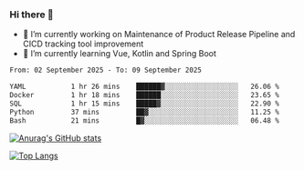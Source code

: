 ### Hi there 👋

- 🔭 I’m currently working on Maintenance of Product Release Pipeline and CICD tracking tool improvement
- 🌱 I’m currently learning Vue, Kotlin and Spring Boot

<!--START_SECTION:waka-->

```txt
From: 02 September 2025 - To: 09 September 2025

YAML           1 hr 26 mins    ██████▓░░░░░░░░░░░░░░░░░░   26.06 %
Docker         1 hr 18 mins    ██████░░░░░░░░░░░░░░░░░░░   23.65 %
SQL            1 hr 15 mins    █████▓░░░░░░░░░░░░░░░░░░░   22.90 %
Python         37 mins         ██▓░░░░░░░░░░░░░░░░░░░░░░   11.25 %
Bash           21 mins         █▓░░░░░░░░░░░░░░░░░░░░░░░   06.48 %
```

<!--END_SECTION:waka-->

[![Anurag's GitHub stats](https://github-readme-stats.vercel.app/api?username=yunhao981&show_icons=true&theme=solarized-dark)](https://github.com/anuraghazra/github-readme-stats)

[![Top Langs](https://github-readme-stats.vercel.app/api/top-langs/?username=yunhao981&theme=solarized-dark&layout=compact)](https://github.com/anuraghazra/github-readme-stats)

<!--
**yunhao981/yunhao981** is a ✨ _special_ ✨ repository because its `README.md` (this file) appears on your GitHub profile.

Here are some ideas to get you started:

- 🔭 I’m currently working on Maintenance of Release Pipeline and CICD tracking tool improvement
- 🌱 I’m currently learning Vue, Kotlin and Spring Boot
- 👯 I’m looking to collaborate on ...
- 🤔 I’m looking for help with ...
- 💬 Ask me about ...
- 📫 How to reach me: ...
- 😄 Pronouns: ...
- ⚡ Fun fact: ...
-->



